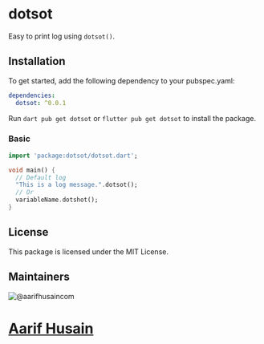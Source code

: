 # dotsot
Easy to print log using `dotsot()`. 

## Installation
To get started, add the following dependency to your pubspec.yaml:

```yaml
dependencies:
  dotsot: ^0.0.1
```
Run `dart pub get dotsot` or  `flutter pub get dotsot` to install the package.

### Basic 
```dart
import 'package:dotsot/dotsot.dart';

void main() {
  // Default log
  "This is a log message.".dotsot();
  // Or 
  variableName.dotshot();
}

```


## License
This package is licensed under the MIT License.

## Maintainers

![@aarifhusaincom](https://avatars.githubusercontent.com/aarifhusaincom?s=250&v=1)<br>
# [Aarif Husain](https://github.com/aarifhusaincom)